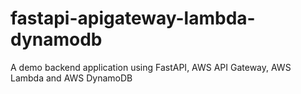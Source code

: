 # fastapi-apigateway-lambda-dynamodb
A demo backend application using FastAPI, AWS API Gateway, AWS Lambda and AWS DynamoDB
